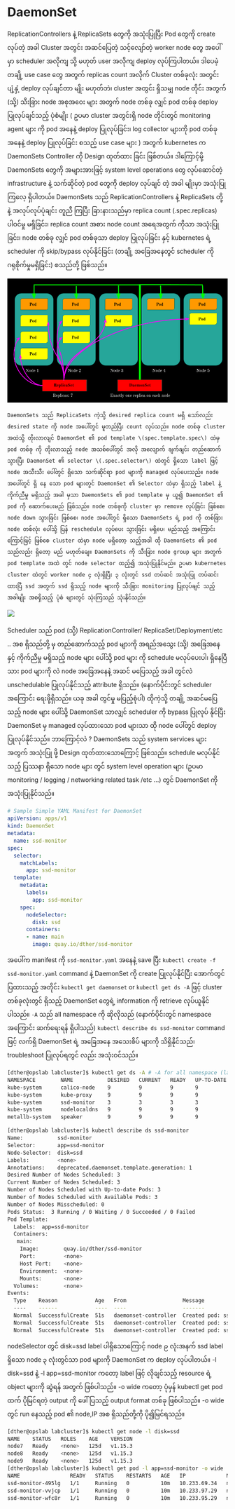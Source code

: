 # DaemonSet

ReplicationControllers နဲ့ ReplicaSets တွေကို အသုံးပြုပြီး Pod တွေကို create လုပ်တဲ့ အခါ Cluster အတွင်း အဆင်ပြေတဲ့ သင့်လျော်တဲ့ worker node တွေ အပေါ်မှာ scheduler အလိုကျ သို့ မဟုတ် user အလိုကျ deploy လုပ်ကြပါတယ်။ ဒါပေမဲ့ တချို့ use case တွေ အတွက် replicas count အလိုက် Cluster တစ်ခုလုံး အတွင်း ပျံ့နှံ့ deploy လုပ်ချင်တာ မျိုး မဟုတ်ဘဲ၊ cluster အတွင်း ရှိသမျှ node တိုင်း အတွက် \(သို့\) သီးခြား node အစုအဝေး များ အတွက် node တစ်ခု လျှင် pod တစ်ခု deploy ပြုလုပ်ချင်သည့် ပုံစံမျိုး \( ဥပမာ cluster အတွင်းရှိ node တိုင်းတွင် monitoring agent များ ကို pod အနေနဲ့ deploy ပြုလုပ်ခြင်း၊ log collector များကို pod တစ်ခု အနေနဲ့ deploy ပြုလုပ်ခြင်း စသည့် use case များ \) အတွက် kubernetes က DaemonSets Controller ကို Design ထုတ်ထား ခြင်း ဖြစ်တယ်။ ဒါကြောင့်မို့ DaemonSets တွေကို အများအားဖြင့် system level operations တွေ လုပ်ဆောင်တဲ့ infrastructure နဲ့ သက်ဆိုင်တဲ့ pod တွေကို deploy လုပ်ချင် တဲ့ အခါ မျိုးမှာ အသုံးပြုကြလေ့ ရှိပါတယ်။ DaemonSets သည် ReplicationControllers နဲ့ ReplicaSets တို့ နဲ့ အလုပ်လုပ်ပုံချင်း တူညီ ကြပြီး ခြားနားသည်မှာ replica count \(.spec.replicas\) ပါဝင်မှု မရှိခြင်း၊ replica count အစား node count အရေအတွက် ကိုသာ အသုံးပြုခြင်း၊ node တစ်ခု လျှင် pod တစ်ခုသာ deploy ပြုလုပ်ခြင်း နှင့် kubernetes ရဲ့ scheduler ကို skip/bypass လုပ်နိုင်ခြင်း \(တချို့ အခြေအနေတွင် scheduler ကို ဂရုစိုက်မှုမရှိခြင်း\) စသည်တို့ ဖြစ်သည်။

![](.gitbook/assets/daemonset01.png)

    DaemonSets သည် ReplicaSets ကဲ့သို့ desired replica count မရှိ သော်လည်း desired state ကို node အပေါ်တွင် မူတည်ပြီး count လုပ်သည်။ node တစ်ခု cluster အထဲသို့ တိုးလာလျင် DaemonSet ၏ pod template \(spec.template.spec\) ထဲမှ pod တစ်ခု ကို တိုးလာသည့် node အသစ်ပေါ်တွင် အလို အလျောက် ချက်ချင်း တည်ဆောက်သွားပြီး DaemonSet ၏ selector \(.spec.selector\) ထဲတွင် ရှိသော label ဖြင့် node အသီးသီး ပေါ်တွင် ရှိသော သက်ဆိုင်ရာ pod များကို managed လုပ်ပေးသည်။ node အပေါ်တွင် ရှိ နေ သော pod များတွင် DaemonSet ၏ Selector ထဲမှာ ရှိသည့် label နဲ့ ကိုက်ညီမှု မရှိသည့် အခါ မှသာ DaemonSets ၏ pod template မှ ယူ၍ DaemonSet ၏ pod ကို ဆောက်ပေးမည် ဖြစ်သည်။ node တစ်ခုကို cluster မှာ remove လုပ်ခြင်း ဖြစ်စေ၊ node down သွားခြင်း ဖြစ်စေ၊ node အပေါ်တွင် ရှိသော DaemonSets ရဲ့ pod ကို တစ်ခြား node တစ်လုံး ပေါ်သို့ ပြန် reschedule လုပ်ပေး သွားခြင်း မရှိပေ၊ မည်သည့် အကြောင်းကြောင့်ဖြင့် ဖြစ်စေ cluster ထဲမှာ node မရှိတော့ သည့်အခါ ထို DaemonSets ၏ pod သည်လည်း ရှိတော့ မည် မဟုတ်ချေ။ DaemonSets ကို သီးခြား node group များ အတွက် pod template အထဲ တွင် node selector ထည့်၍ အသုံးပြုနိုင်မည်။ ဥပမာ kubernetes cluster ထဲတွင် worker node ၄ လုံးရှိပြီး ၃ လုံးတွင် ssd တပ်ဆင် အသုံးပြု တပ်ဆင်းထားပြီ ssd အတွက် ssd ရှိသည့် node များကို သီးခြား monitoring ပြုလုပ်ချင် သည့် အခါမျိုး အစရှိသည့် ပုံစံ များတွင် သုံးကြသည် သုံးနိုင်သည်။



![](https://lh4.googleusercontent.com/kUOnm6P6QsQf7A_FfCSnEcLy8zuTDgNYW6ZFTxA4HBB7jT4BLnMQUYVJ1WiHcQN9tXv9Hj6Yk3ZzWgcmHHwPNIusb08eRSLHbF_o9v7ACmnBdYdXYUtaCbff_lBHXvEOe8ABRMRr544)

   Scheduler သည် pod \(သို့\) ReplicationController/ ReplicaSet/Deployment/etc .. အစ ရှိသည်တို့ မှ တည်ဆောက်သည့် pod များကို အရည်အသွေး \(သို့\) အခြေအနေ နှင့် ကိုက်ညီမှု မရှိသည့် node များ ပေါ်သို့ pod များ ကို schedule မလုပ်ပေးပါ၊ ရှိနေပြီသား pod များကို လဲ node အခြေအနေနဲ့ အဆင် မပြေသည့် အခါ တွင်လဲ unschedulable ပြုလုပ်နိုင်သည့် attribute ရှိသည်။ \(နောက်ပိုင်းတွင် scheduler အကြောင်း ရေးဖို့ရှိသည်။ ယခု အခါ တွင်မှု မပြည့်စုံပါ\) ထိုကဲ့သို့ တချို့ အဆင်မပြေသည့် node များ ပေါ်သို့ DaemonSet သာလျှင် scheduler ကို bypass ပြုလုပ် နိုင်ပြီး DaemonSet မှ managed လုပ်ထားသော pod များသာ ထို node ပေါ်တွင် deploy ပြုလုပ်နိုင်သည်။ ဘာကြောင့်လဲ ? DaemonSets သည် system services များ အတွက် အသုံးပြု ဖို့ Design ထုတ်ထားသောကြောင့် ဖြစ်သည်။ schedule မလုပ်နိုင်သည့် ပြဿနာ ရှိသော node များ တွင် system level operation များ \(ဥပမာ monitoring / logging / networking related task /etc ...\) တွင် DaemonSet ကို အသုံးပြုနိုင်သည်။

```yaml
# Sample Simple YAML Manifest for DaemonSet
apiVersion: apps/v1
kind: DaemonSet
metadata:
  name: ssd-monitor
spec:
  selector:
    matchLabels:
      app: ssd-monitor
  template:
    metadata:
      labels:
        app: ssd-monitor
    spec:
      nodeSelector:
        disk: ssd
      containers:
      - name: main
        image: quay.io/dther/ssd-monitor
```

  အပေါ်က manifest ကို `ssd-monitor.yaml` အနေနဲ့ save ပြီး `kubectl create -f ssd-monitor.yaml` command နဲ့ DaemonSet ကို create ပြုလုပ်နိုင်ပြီး အောက်တွင် ပြထားသည့် အတိုင်း `kubectl get daemonset` or `kubectl get ds -A` ဖြင့် cluster တစ်ခုလုံးတွင် ရှိသည့် DaemonSet တွေရဲ့ information ကို retrieve လုပ်ယူနိုင်ပါသည်။ `-A` သည် all namespace ကို ဆိုလိုသည် \(နောက်ပိုင်းတွင် namespace အကြောင်း ဆက်ရေးရန် ရှိပါသည်\) `kubectl describe ds ssd-monitor` command ဖြင့် လက်ရှိ DaemonSet ရဲ့ အခြေအနေ အသေးစိပ် များကို သိရှိနိုင်သည်၊ troubleshoot ပြုလုပ်ရတွင် လည်း အသုံးဝင်သည်။

```bash
[dther@opslab labcluster]$ kubectl get ds -A # -A for all namespace (later explain namespace)
NAMESPACE        NAME           DESIRED   CURRENT   READY   UP-TO-DATE   AVAILABLE   NODE SELECTOR                 AGE
kube-system      calico-node    9         9         9       9            9           <none>                        125d
kube-system      kube-proxy     9         9         9       9            9           beta.kubernetes.io/os=linux   125d
kube-system      ssd-monitor    3         3         3       3            3           disk=ssd                      125d
kube-system      nodelocaldns   9         9         9       9            9           <none>                        125d
metallb-system   speaker        9         9         9       9            9           beta.kubernetes.io/os=linux   125d
```

```bash
[dther@opslab labcluster]$ kubectl describe ds ssd-monitor 
Name:           ssd-monitor
Selector:       app=ssd-monitor
Node-Selector:  disk=ssd
Labels:         <none>
Annotations:    deprecated.daemonset.template.generation: 1
Desired Number of Nodes Scheduled: 3
Current Number of Nodes Scheduled: 3
Number of Nodes Scheduled with Up-to-date Pods: 3
Number of Nodes Scheduled with Available Pods: 3
Number of Nodes Misscheduled: 0
Pods Status:  3 Running / 0 Waiting / 0 Succeeded / 0 Failed
Pod Template:
  Labels:  app=ssd-monitor
  Containers:
   main:
    Image:        quay.io/dther/ssd-monitor
    Port:         <none>
    Host Port:    <none>
    Environment:  <none>
    Mounts:       <none>
  Volumes:        <none>
Events:
  Type    Reason            Age   From                  Message
  ----    ------            ----  ----                  -------
  Normal  SuccessfulCreate  51s   daemonset-controller  Created pod: ssd-monitor-wfc8r
  Normal  SuccessfulCreate  51s   daemonset-controller  Created pod: ssd-monitor-495lg
  Normal  SuccessfulCreate  51s   daemonset-controller  Created pod: ssd-monitor-vvjcp

```

nodeSelector တွင် disk=ssd label ပါရှိသောကြောင့် node ၉ လုံးအနက် ssd label ရှိသော node ၃ လုံးတွင်သာ pod များကို DaemonSet က deploy လုပ်ပါတယ်။ -l disk=ssd နဲ့ -l app=ssd-monitor ကတော့ label ဖြင့် လိုချင်သည့် resource ရဲ့ object များကို ဆွဲရန် အတွက် ဖြစ်ပါသည်။ -o wide ကတော့ ပုံမှန် kubectl get pod ထက် ပိုမြင်ရတဲ့ output ကို ဖေါ်ပြသည့် output format တစ်ခု ဖြစ်ပါသည်။ -o wide တွင် run နေသည့် pod ၏ node,IP အစ ရှိသည်တို့ကို ပို၍မြင်ရသည်။

```bash
[dther@opslab labcluster]$ kubectl get node -l disk=ssd
NAME    STATUS   ROLES    AGE    VERSION
node7   Ready    <none>   125d   v1.15.3
node8   Ready    <none>   125d   v1.15.3
node9   Ready    <none>   125d   v1.15.3
[dther@opslab labcluster]$ kubectl get pod -l app=ssd-monitor -o wide
NAME                READY   STATUS    RESTARTS   AGE   IP             NODE    NOMINATED NODE   READINESS GATES
ssd-monitor-495lg   1/1     Running   0          10m   10.233.69.34   node8   <none>           <none>
ssd-monitor-vvjcp   1/1     Running   0          10m   10.233.97.29   node9   <none>           <none>
ssd-monitor-wfc8r   1/1     Running   0          10m   10.233.95.29   node7   <none>           <none>

```


